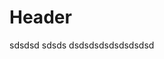 <!-- TITLE: New Page -->
<!-- SUBTITLE: A quick summary of New Page -->

# Header
sdsdsd
sdsds
dsdsdsdsdsdsdsdsd
